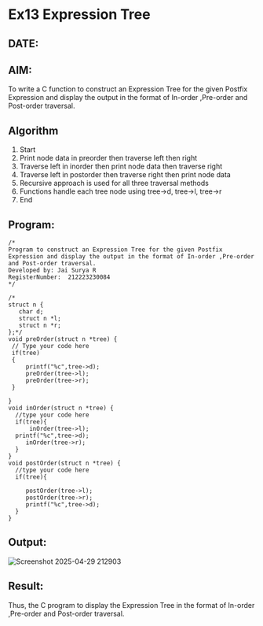 # Ex13 Expression Tree
## DATE:
## AIM:
To write a C function to construct an Expression Tree for the given Postfix Expression and display the output in the format of In-order ,Pre-order and Post-order traversal.

## Algorithm

1.	Start
2.	Print node data in preorder then traverse left then right
3.	Traverse left in inorder then print node data then traverse right
4.	Traverse left in postorder then traverse right then print node data
5.	Recursive approach is used for all three traversal methods
6.	Functions handle each tree node using tree->d, tree->l, tree->r
7.	End

## Program:
```
/*
Program to construct an Expression Tree for the given Postfix Expression and display the output in the format of In-order ,Pre-order and Post-order traversal.
Developed by: Jai Surya R
RegisterNumber:  212223230084
*/
```
```
/*
struct n {
   char d;
   struct n *l;
   struct n *r;
};*/
void preOrder(struct n *tree) {
 // Type your code here
 if(tree)
 {
     printf("%c",tree->d);
     preOrder(tree->l);
     preOrder(tree->r);
 }
   
}
void inOrder(struct n *tree) {
  //type your code here
  if(tree){
      inOrder(tree->l);
  printf("%c",tree->d);
     inOrder(tree->r);
  }  
}
void postOrder(struct n *tree) {
  //type your code here 
  if(tree){
  
     postOrder(tree->l);
     postOrder(tree->r);
     printf("%c",tree->d);
  }
}
```
## Output:
![Screenshot 2025-04-29 212903](https://github.com/user-attachments/assets/b425d948-0e32-4082-9e51-bb49fc029e6c)


## Result:
Thus, the C program to display the Expression Tree in the format of In-order ,Pre-order and Post-order traversal.
